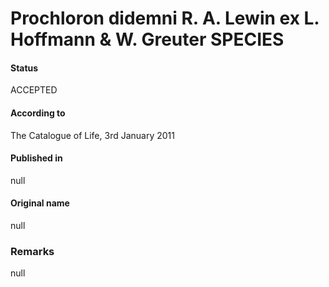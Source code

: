 # Prochloron didemni R. A. Lewin ex L. Hoffmann & W. Greuter SPECIES

#### Status
ACCEPTED

#### According to
The Catalogue of Life, 3rd January 2011

#### Published in
null

#### Original name
null

### Remarks
null